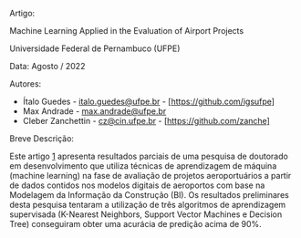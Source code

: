 Artigo:

Machine Learning Applied in the Evaluation of Airport Projects

Universidade Federal de Pernambuco (UFPE)

Data: Agosto / 2022

Autores:
*   Ítalo Guedes - italo.guedes@ufpe.br - [https://github.com/igsufpe]
*   Max Andrade - max.andrade@ufpe.br 
*   Cleber Zanchettin - cz@cin.ufpe.br - [https://github.com/zanche]

Breve Descrição:

Este artigo [1] apresenta resultados parciais de uma pesquisa de doutorado em desenvolvimento que utiliza técnicas de aprendizagem de máquina (machine learning) na fase de avaliação de projetos aeroportuários a partir de dados contidos nos modelos digitais de aeroportos com base na Modelagem da Informação da Construção (BI). Os resultados preliminares desta pesquisa tentaram a utilização de três algoritmos de aprendizagem supervisada (K-Nearest Neighbors, Support Vector Machines e Decision Tree) conseguiram obter uma acurácia de predição acima de 90%.

[1]:https://github.com/igsufpe/sitraer_2022/blob/main/3.%20article/SIT214.pdf
